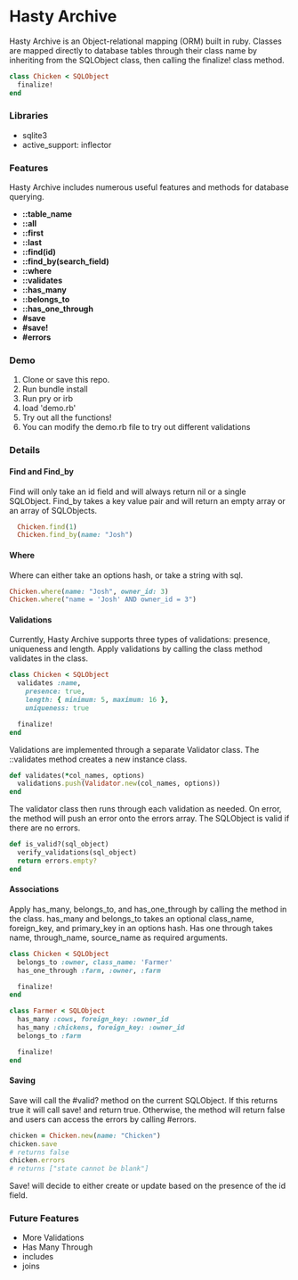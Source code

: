 # Hasty Archive
Hasty Archive is an Object-relational mapping (ORM) built in ruby.
Classes are mapped directly to database tables through their class name by inheriting from the SQLObject class, then calling the finalize! class method.

```ruby
class Chicken < SQLObject
  finalize!
end
```
### Libraries
- sqlite3
- active_support: inflector

### Features
Hasty Archive includes numerous useful features and methods for database querying.
- **::table_name**
- **::all**
- **::first**
- **::last**
- **::find(id)**
- **::find_by(search_field)**
- **::where**
- **::validates**
- **::has_many**
- **::belongs_to**
- **::has_one_through**
- **#save**
- **#save!**
- **#errors**

### Demo

1. Clone or save this repo.
2. Run bundle install
3. Run pry or irb
4. load 'demo.rb'
5. Try out all the functions!
6. You can modify the demo.rb file to try out different validations

### Details

#### Find and Find_by

Find will only take an id field and will always return nil or a single SQLObject. Find_by takes a key value pair and will return an empty array or an array of SQLObjects.

```ruby
  Chicken.find(1)
  Chicken.find_by(name: "Josh")
```

#### Where
Where can either take an options hash, or take a string with sql.
```ruby
Chicken.where(name: "Josh", owner_id: 3)
Chicken.where("name = 'Josh' AND owner_id = 3")
```

#### Validations

Currently, Hasty Archive supports three types of validations: presence, uniqueness and length. Apply validations by calling the class method validates in the class.

```ruby
class Chicken < SQLObject
  validates :name,
    presence: true,
    length: { minimum: 5, maximum: 16 },
    uniqueness: true

  finalize!
end
```
Validations are implemented through a separate Validator class. The ::validates method creates a new instance class.

```ruby
def validates(*col_names, options)
  validations.push(Validator.new(col_names, options))
end
```
The validator class then runs through each validation as needed. On error, the method will push an error onto the errors array. The SQLObject is valid if there are no errors.
```ruby
def is_valid?(sql_object)
  verify_validations(sql_object)
  return errors.empty?
end
```


#### Associations
Apply has_many, belongs_to, and has_one_through by calling the method in the class. has_many and belongs_to takes an optional class_name, foreign_key, and primary_key in an options hash. Has one through takes name, through_name, source_name as required arguments.
```ruby
class Chicken < SQLObject
  belongs_to :owner, class_name: 'Farmer'
  has_one_through :farm, :owner, :farm

  finalize!
end

class Farmer < SQLObject
  has_many :cows, foreign_key: :owner_id
  has_many :chickens, foreign_key: :owner_id
  belongs_to :farm

  finalize!
end
```

#### Saving
Save will call the #valid? method on the current SQLObject. If this returns true it will call save! and return true. Otherwise, the method will return false and users can access the errors by calling #errors.

```ruby
chicken = Chicken.new(name: "Chicken")
chicken.save
# returns false
chicken.errors
# returns ["state cannot be blank"]
```

Save! will decide to either create or update based on the presence of the id field.

### Future Features
- More Validations
- Has Many Through
- includes
- joins
